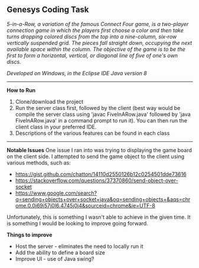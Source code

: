 Genesys Coding Task
---
*5-in-a-Row, a variation of the famous Connect Four game, is a two-player connection game
in which the players first choose a color and then take turns dropping colored discs from the
top into a nine-column, six-row vertically suspended grid. The pieces fall straight down,
occupying the next available space within the column. The objective of the game is to be the
first to form a horizontal, vertical, or diagonal line of five of one's own discs.*

*Developed on Windows, in the Eclipse IDE*
*Java version 8*

---

**How to Run**
1. Clone/download the project
2. Run the server class first, followed by the client (best way would be compile the server class using 'javac FiveInARow.java' followed by 'java FiveInARow.java' in a command prompt to run it). You can then run the client class in your preferred IDE.
3. Descriptions of the various features can be found in each class

---

**Notable Issues**
One issue I ran into was trying to displaying the game board on the client side. I attempted to send the game object to the client using various methods, such as:
- https://gist.github.com/chatton/14110d2550126b12c0254501dde73616
- https://stackoverflow.com/questions/37370860/send-object-over-socket
- https://www.google.com/search?q=sending+objects+over+socket+java&oq=sending+objects+&aqs=chrome.0.0j69i57j0l6.4745j0j4&sourceid=chrome&ie=UTF-8

Unfortunately, this is something I wasn't able to achieve in the given time. It is something I would be looking to improve going forward.

**Things to improve**
- Host the server - eliminates the need to locally run it
- Add the ability to define a board size
- Improve UI - use of Java swing?
